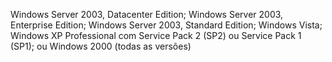 Windows Server 2003, Datacenter Edition; Windows Server 2003, Enterprise Edition; Windows Server 2003, Standard Edition; Windows Vista; Windows XP Professional com Service Pack 2 \(SP2\) ou Service Pack 1 \(SP1\); ou Windows 2000 \(todas as versões\)
